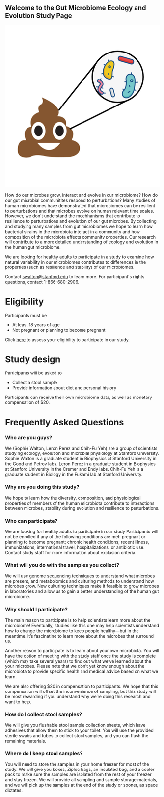 ## Welcome to the Gut Microbiome Ecology and Evolution Study Page

![Poop and Microbes](/docs/assets/cutpoop.png)

How do our microbes grow, interact and evolve in our microbiome? How do our gut microbial communitites respond to perturbations?  Many studies of human microbiomes have demonstrated that microbiomes can be resilient to perturbations and that microbes evolve on human relevant time scales. However, we don't understand the mechhanisms that contribute to resilience to perturbations and evolution of our gut microbes. By collecting and studying many samples from gut microbiomes we hope to learn how bacterial strains in the microbiota interact in a community and how composition of the microbiota effects community properties. Our research will contribute to a more detailed understanding of ecology and evolution in the human gut microbiome.

We are looking for healthy adults to participate in a study to examine how natural variability in our microbiomes contributes to differences in the properties (such as resilience and stability) of our microbiomes. 

Contact swalton@stanford.edu to learn more. For participant's rights questions, contact 1-866-680-2906.

# Eligibility

Participants must be

- At least 18 years of age
- Not pregnant or planning to become pregnant

Click [here](https://stanforduniversity.qualtrics.com/jfe/form/SV_cTpoe0XbGsqW9ng) to assess your eligibility to participate in our study.

# Study design
Participants will be asked to

- Collect a stool sample 
- Provide information about diet and personal history

Participants can receive their own microbiome data, as well as monetary compensation of $20.

# Frequently Asked Questions 

### Who are you guys?

We (Sophie Walton, Leron Perez and Chih-Fu Yeh) are a group of scientists studying ecology, evolution and microbial physiology at Stanford University. Sophie Walton is a graduate student in Biophysics at Stanford University in the Good and Petrov labs. Leron Perez in a graduate student in Biophysics at Stanford University in the Cremer and Endy labs. Chih-Fu Yeh is a graduate student in Biology in the Fukami lab at Stanford University.

### Why are you doing this study?

We hope to learn how the diversity, composition, and physiological properties of members of the human microbiota contribute to interactions between microbes, stability during evolution and resilience to perturbations. 

### Who can participate?

We are looking for healthy adults to participate in our study Participants will not be enrolled if any of the following conditions are met: pregnant or planning to become pregnant; chronic health conditions; recent illness, immunizations, international travel, hospitalizations, or antibiotic use.
Contact study staff for more information about exclusion criteria.

### What will you do with the samples you collect?

We will use genome sequencing techniques to understand what microbes are present, and metabolomics and culturing methods to understand how microbes grow. New culturing techniques make it feasible to grow microbes in laboratories and allow us to gain a better understanding of the human gut microbiome.

### Why should I participate?

The main reason to participate is to help scientists learn more about the microbiome! Eventually, studies like this one may help scientists understand how to change the microbiome to keep people healthy—but in the meantime, it’s fascinating to learn more about the microbes that surround us.

Another reason to participate is to learn about your own microbiota. You will have the option of meeting with the study staff once the study is complete (which may take several years) to find out what we’ve learned about the your microbes. Please note that we don’t yet know enough about the microbiota to provide specific health and medical advice based on what we learn.

We are also offering $20 in compensation to participants. We hope that this compensation will offset the inconvenience of sampling, but this study will be most rewarding if you understand why we’re doing this research and want to help.

### How do I collect stool samples?

We will give you flushable stool sample collection sheets, which have adhesives that allow them to stick to your toilet. You will use the provided sterile swabs and tubes to collect stool samples, and you can flush the remaining materials.

### Where do I keep stool samples?

You will need to store the samples in your home freezer for most of the study. We will give you boxes, Ziploc bags, an insulated bag, and a cooler pack to make sure the samples are isolated from the rest of your freezer and stay frozen. We will provide all sampling and sample storage materials, and we will pick up the samples at the end of the study or sooner, as space dictates.
```
